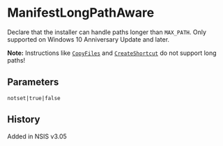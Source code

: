 # ManifestLongPathAware

Declare that the installer can handle paths longer than `MAX_PATH`. Only supported on Windows 10 Anniversary Update and later.

**Note:** Instructions like [`CopyFiles`][CopyFiles] and [`CreateShortcut`][CreateShortcut] do not support long paths!

## Parameters

    notset|true|false

## History

Added in NSIS v3.05

[CopyFiles]: CopyFiles.md
[CreateShortcut]: CreateShortcut.md
